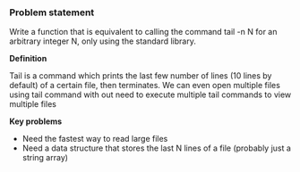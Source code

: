 ### Problem statement

Write a function that is equivalent to calling the command tail -n N for an arbitrary integer N, 
only using the standard library. 

**Definition**

Tail is a command which prints the last few number of lines (10 lines by default) of a certain file, then terminates. We can even open multiple files using tail command with out need to execute multiple tail commands to view multiple files

**Key problems**

- Need the fastest way to read large files
- Need a data structure that stores the last N lines of a file (probably just a string array)

